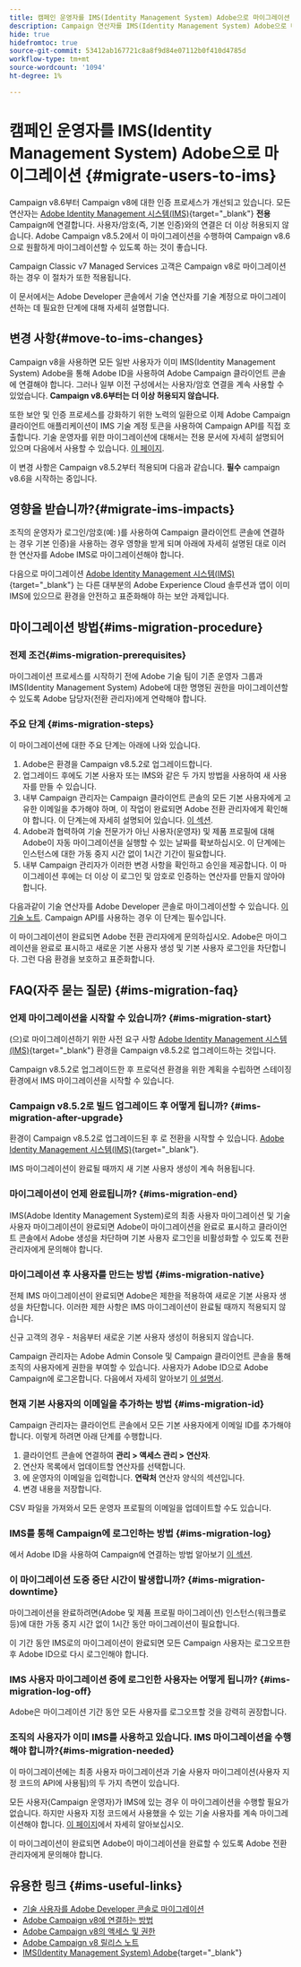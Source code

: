 ```yaml
---
title: 캠페인 운영자를 IMS(Identity Management System) Adobe으로 마이그레이션
description: Campaign 연산자를 IMS(Identity Management System) Adobe으로 마이그레이션하는 방법에 대해 알아봅니다.
hide: true
hidefromtoc: true
source-git-commit: 53412ab167721c8a8f9d84e07112b0f410d4785d
workflow-type: tm+mt
source-wordcount: '1094'
ht-degree: 1%

---
```


# 캠페인 운영자를 IMS(Identity Management System) Adobe으로 마이그레이션 {#migrate-users-to-ims}

Campaign v8.6부터 Campaign v8에 대한 인증 프로세스가 개선되고 있습니다. 모든 연산자는 [Adobe Identity Management 시스템(IMS)](https://helpx.adobe.com/enterprise/using/identity.html){target="_blank"} **전용** Campaign에 연결합니다. 사용자/암호(즉, 기본 인증)와의 연결은 더 이상 허용되지 않습니다. Adobe Campaign v8.5.2에서 이 마이그레이션을 수행하여 Campaign v8.6으로 원활하게 마이그레이션할 수 있도록 하는 것이 좋습니다.

Campaign Classic v7 Managed Services 고객은 Campaign v8로 마이그레이션하는 경우 이 절차가 또한 적용됩니다.

이 문서에서는 Adobe Developer 콘솔에서 기술 연산자를 기술 계정으로 마이그레이션하는 데 필요한 단계에 대해 자세히 설명합니다.

## 변경 사항{#move-to-ims-changes}

Campaign v8을 사용하면 모든 일반 사용자가 이미 IMS(Identity Management System) Adobe을 통해 Adobe ID을 사용하여 Adobe Campaign 클라이언트 콘솔에 연결해야 합니다. 그러나 일부 이전 구성에서는 사용자/암호 연결을 계속 사용할 수 있었습니다. **Campaign v8.6부터는 더 이상 허용되지 않습니다.**

또한 보안 및 인증 프로세스를 강화하기 위한 노력의 일환으로 이제 Adobe Campaign 클라이언트 애플리케이션이 IMS 기술 계정 토큰을 사용하여 Campaign API를 직접 호출합니다. 기술 운영자를 위한 마이그레이션에 대해서는 전용 문서에 자세히 설명되어 있으며 다음에서 사용할 수 있습니다. [이 페이지](ims-migration.md).

이 변경 사항은 Campaign v8.5.2부터 적용되며 다음과 같습니다. **필수** campaign v8.6을 시작하는 중입니다.

## 영향을 받습니까?{#migrate-ims-impacts}

조직의 운영자가 로그인/암호(예: )를 사용하여 Campaign 클라이언트 콘솔에 연결하는 경우 기본 인증)을 사용하는 경우 영향을 받게 되며 아래에 자세히 설명된 대로 이러한 연산자를 Adobe IMS로 마이그레이션해야 합니다.

다음으로 마이그레이션 [Adobe Identity Management 시스템(IMS)](https://helpx.adobe.com/enterprise/using/identity.html){target="_blank"} 는 다른 대부분의 Adobe Experience Cloud 솔루션과 앱이 이미 IMS에 있으므로 환경을 안전하고 표준화해야 하는 보안 과제입니다.

## 마이그레이션 방법{#ims-migration-procedure}

### 전제 조건{#ims-migration-prerequisites}

마이그레이션 프로세스를 시작하기 전에 Adobe 기술 팀이 기존 운영자 그룹과 IMS(Identity Management System) Adobe에 대한 명명된 권한을 마이그레이션할 수 있도록 Adobe 담당자(전환 관리자)에게 연락해야 합니다.

### 주요 단계 {#ims-migration-steps}

이 마이그레이션에 대한 주요 단계는 아래에 나와 있습니다.

1. Adobe은 환경을 Campaign v8.5.2로 업그레이드합니다.
1. 업그레이드 후에도 기본 사용자 또는 IMS와 같은 두 가지 방법을 사용하여 새 사용자를 만들 수 있습니다.
1. 내부 Campaign 관리자는 Campaign 클라이언트 콘솔의 모든 기본 사용자에게 고유한 이메일을 추가해야 하며, 이 작업이 완료되면 Adobe 전환 관리자에게 확인해야 합니다. 이 단계는에 자세히 설명되어 있습니다. [이 섹션](#ims-migration-id).
1. Adobe과 협력하여 기술 전문가가 아닌 사용자(운영자) 및 제품 프로필에 대해 Adobe이 자동 마이그레이션을 실행할 수 있는 날짜를 확보하십시오. 이 단계에는 인스턴스에 대한 가동 중지 시간 없이 1시간 기간이 필요합니다.
1. 내부 Campaign 관리자가 이러한 변경 사항을 확인하고 승인을 제공합니다. 이 마이그레이션 후에는 더 이상 이 로그인 및 암호로 인증하는 연산자를 만들지 않아야 합니다.

다음과같이 기술 연산자를 Adobe Developer 콘솔로 마이그레이션할 수 있습니다. [이 기술 노트](ims-migration.md). Campaign API를 사용하는 경우 이 단계는 필수입니다.

이 마이그레이션이 완료되면 Adobe 전환 관리자에게 문의하십시오. Adobe은 마이그레이션을 완료로 표시하고 새로운 기본 사용자 생성 및 기본 사용자 로그인을 차단합니다. 그런 다음 환경을 보호하고 표준화합니다.

## FAQ(자주 묻는 질문) {#ims-migration-faq}

### 언제 마이그레이션을 시작할 수 있습니까? {#ims-migration-start}

(으)로 마이그레이션하기 위한 사전 요구 사항 [Adobe Identity Management 시스템(IMS)](https://helpx.adobe.com/enterprise/using/identity.html){target="_blank"} 환경을 Campaign v8.5.2로 업그레이드하는 것입니다.

Campaign v8.5.2로 업그레이드한 후 프로덕션 환경을 위한 계획을 수립하면 스테이징 환경에서 IMS 마이그레이션을 시작할 수 있습니다.

### Campaign v8.5.2로 빌드 업그레이드 후 어떻게 됩니까? {#ims-migration-after-upgrade}

환경이 Campaign v8.5.2로 업그레이드된 후 로 전환을 시작할 수 있습니다. [Adobe Identity Management 시스템(IMS)](https://helpx.adobe.com/enterprise/using/identity.html){target="_blank"}.

IMS 마이그레이션이 완료될 때까지 새 기본 사용자 생성이 계속 허용됩니다.

### 마이그레이션이 언제 완료됩니까? {#ims-migration-end}

IMS(Adobe Identity Management System)로의 최종 사용자 마이그레이션 및 기술 사용자 마이그레이션이 완료되면 Adobe이 마이그레이션을 완료로 표시하고 클라이언트 콘솔에서 Adobe 생성을 차단하며 기본 사용자 로그인을 비활성화할 수 있도록 전환 관리자에게 문의해야 합니다.


### 마이그레이션 후 사용자를 만드는 방법 {#ims-migration-native}

전체 IMS 마이그레이션이 완료되면 Adobe은 제한을 적용하여 새로운 기본 사용자 생성을 차단합니다. 이러한 제한 사항은 IMS 마이그레이션이 완료될 때까지 적용되지 않습니다.

신규 고객의 경우 - 처음부터 새로운 기본 사용자 생성이 허용되지 않습니다.

Campaign 관리자는 Adobe Admin Console 및 Campaign 클라이언트 콘솔을 통해 조직의 사용자에게 권한을 부여할 수 있습니다. 사용자가 Adobe ID으로 Adobe Campaign에 로그온합니다. 다음에서 자세히 알아보기 [이 설명서](../../v8/start/gs-permissions.md).

### 현재 기본 사용자의 이메일을 추가하는 방법 {#ims-migration-id}

Campaign 관리자는 클라이언트 콘솔에서 모든 기본 사용자에게 이메일 ID를 추가해야 합니다. 이렇게 하려면 아래 단계를 수행합니다.

1. 클라이언트 콘솔에 연결하여 **관리 > 액세스 관리 > 연산자**.
1. 연산자 목록에서 업데이트할 연산자를 선택합니다.
1. 에 운영자의 이메일을 입력합니다. **연락처** 연산자 양식의 섹션입니다.
1. 변경 내용을 저장합니다.

CSV 파일을 가져와서 모든 운영자 프로필의 이메일을 업데이트할 수도 있습니다.


### IMS를 통해 Campaign에 로그인하는 방법 {#ims-migration-log}

에서 Adobe ID을 사용하여 Campaign에 연결하는 방법 알아보기 [이 섹션](../../v8/start/connect.md).

### 이 마이그레이션 도중 중단 시간이 발생합니까? {#ims-migration-downtime}

마이그레이션을 완료하려면(Adobe 및 제품 프로필 마이그레이션) 인스턴스(워크플로 등)에 대한 가동 중지 시간 없이 1시간 동안 마이그레이션이 필요합니다.

이 기간 동안 IMS로의 마이그레이션이 완료되면 모든 Campaign 사용자는 로그오프한 후 Adobe ID으로 다시 로그인해야 합니다.

### IMS 사용자 마이그레이션 중에 로그인한 사용자는 어떻게 됩니까? {#ims-migration-log-off}

Adobe은 마이그레이션 기간 동안 모든 사용자를 로그오프할 것을 강력히 권장합니다.

### 조직의 사용자가 이미 IMS를 사용하고 있습니다. IMS 마이그레이션을 수행해야 합니까?{#ims-migration-needed}

이 마이그레이션에는 최종 사용자 마이그레이션과 기술 사용자 마이그레이션(사용자 지정 코드의 API에 사용됨)의 두 가지 측면이 있습니다.

모든 사용자(Campaign 운영자)가 IMS에 있는 경우 이 마이그레이션을 수행할 필요가 없습니다. 하지만 사용자 지정 코드에서 사용했을 수 있는 기술 사용자를 계속 마이그레이션해야 합니다. [이 페이지](ims-migration.md)에서 자세히 알아보십시오.

이 마이그레이션이 완료되면 Adobe이 마이그레이션을 완료할 수 있도록 Adobe 전환 관리자에게 문의해야 합니다.

## 유용한 링크 {#ims-useful-links}

* [기술 사용자를 Adobe Developer 콘솔로 마이그레이션](ims-migration.md)
* [Adobe Campaign v8에 연결하는 방법](../../v8/start/connect.md)
* [Adobe Campaign v8의 액세스 및 권한](../../v8/start/gs-permissions.md)
* [Adobe Campaign v8 릴리스 노트](../../v8/start/release-notes.md)
* [IMS(Identity Management System) Adobe](https://helpx.adobe.com/enterprise/using/identity.html){target="_blank"}

